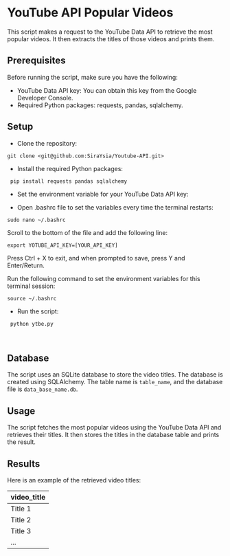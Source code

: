 # YouTube API Popular Videos

This script makes a request to the YouTube Data API to retrieve the most popular videos. It then extracts the titles of those videos and prints them.

## Prerequisites

Before running the script, make sure you have the following:

- YouTube Data API key: You can obtain this key from the Google Developer Console.
- Required Python packages: requests, pandas, sqlalchemy.

## Setup

* Clone the repository:

```
git clone <git@github.com:SiraYsia/Youtube-API.git>

 ```
* Install the required Python packages:

```
 pip install requests pandas sqlalchemy

 ```

* Set the environment variable for your YouTube Data API key:

- Open .bashrc file to set the variables every time the terminal restarts:

```
sudo nano ~/.bashrc

 ```

 Scroll to the bottom of the file and add the following line:
  ```
 export YOTUBE_API_KEY=[YOUR_API_KEY]
  ```

 Press Ctrl + X to exit, and when prompted to save, press Y and Enter/Return.

 Run the following command to set the environment variables for this terminal session:
  ```
 source ~/.bashrc
  ```

* Run the script:
```
 python ytbe.py
  ```
  
## Database

The script uses an SQLite database to store the video titles. The database is created using SQLAlchemy. The table name is `table_name`, and the database file is `data_base_name.db`.


## Usage

The script fetches the most popular videos using the YouTube Data API and retrieves their titles. It then stores the titles in the database table and prints the result.

## Results

Here is an example of the retrieved video titles:

| video_title |
|-------------|
| Title 1     |
| Title 2     |
| Title 3     |
| ...         |

